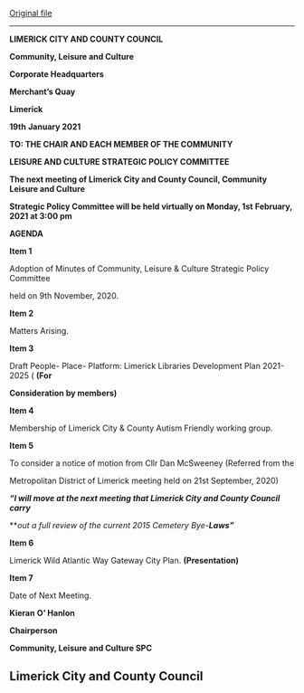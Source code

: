 [Original file](https://www.limerick.ie/sites/default/files/media/documents/2021-01/20210201-agenda.pdf)

---
**LIMERICK CITY AND COUNTY COUNCIL**

**Community, Leisure and Culture**

**Corporate Headquarters**

**Merchant’s Quay**

**Limerick**

**19th** **January 2021**

**TO: THE CHAIR AND EACH MEMBER OF THE COMMUNITY**

**LEISURE AND CULTURE STRATEGIC POLICY COMMITTEE**

**The next meeting of Limerick City and County Council, Community Leisure and Culture**

**Strategic Policy Committee will be held virtually on Monday, 1st** **February, 2021 at 3:00 pm**

**AGENDA**

**Item 1**

Adoption of Minutes of Community, Leisure & Culture Strategic Policy Committee

held on 9th November, 2020.

**Item 2**

Matters Arising.

**Item 3**

Draft People- Place- Platform: Limerick Libraries Development Plan 2021-2025 ( **(For**

**Consideration by members)**

**Item 4**

Membership of Limerick City & County Autism Friendly working group.

**Item 5**

To consider a notice of motion from Cllr Dan McSweeney (Referred from the

Metropolitan District of Limerick meeting held on 21st September, 2020)

***“I will move at the next meeting that Limerick City and County Council carry***

***out a full review of the current 2015 Cemetery Bye-**Laws”***

**Item 6**

Limerick Wild Atlantic Way Gateway City Plan. **(Presentation)**

**Item 7**

Date of Next Meeting.

**Kieran** **O’ Hanlon**

**Chairperson**

**Community, Leisure and Culture SPC**

**Limerick City and County Council**
---
